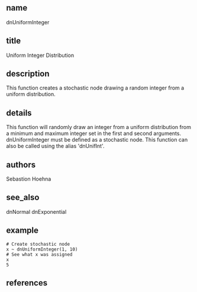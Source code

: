 ## name
dnUniformInteger
## title
Uniform Integer Distribution
## description
This function creates a stochastic node drawing a random integer from a uniform distribution.
## details
This function will randomly draw an integer from a uniform distribution
from a minimum and maximum integer set in the first and second arguments.
dnUniformInteger must be defined as a stochastic node. This function can also
be called using the alias 'dnUnifInt'.
## authors
Sebastion Hoehna
## see_also
dnNormal
dnExponential
## example
    # Create stochastic node
    x ~ dnUniformInteger(1, 10)
    # See what x was assigned
    x
    5
## references
